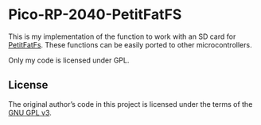 # Pico-RP-2040-PetitFatFS

This is my implementation of the function to work with an SD card for [PetitFatFs](https://elm-chan.org/fsw/ff/00index_p.html). 
These functions can be easily ported to other microcontrollers. 

Only my code is licensed under GPL.

## License
The original author’s code in this project is licensed under the terms of the [GNU GPL v3](https://www.gnu.org/licenses/gpl-3.0.en.html).
